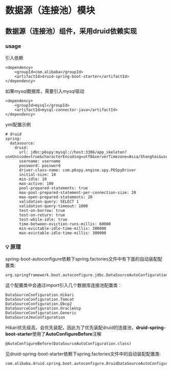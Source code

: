 # 数据源（连接池）模块

## 数据源（连接池）组件，采用druid依赖实现

### usage

引入依赖
~~~
<dependency>
    <groupId>com.alibaba</groupId>
    <artifactId>druid-spring-boot-starter</artifactId>
</dependency>
~~~
如果mysql数据库，需要引入mysql驱动
~~~
<dependency>
    <groupId>mysql</groupId>
    <artifactId>mysql-connector-java</artifactId>
</dependency>
~~~

yml配置示例
~~~
# druid
spring:
  datasource:
    druid:
      url: jdbc:p6spy:mysql://host:3306/app_skeleton?useUnicode=true&characterEncoding=utf8&serverTimezone=Asia/Shanghai&useSSL=false
      username: username
      password: password
      driver-class-name: com.p6spy.engine.spy.P6SpyDriver
      initial-size: 10
      min-idle: 10
      max-active: 100
      pool-prepared-statements: true
      max-pool-prepared-statement-per-connection-size: 20
      max-open-prepared-statements: 20
      validation-query: SELECT 1
      validation-query-timeout: 1000
      test-on-borrow: true
      test-on-return: true
      test-while-idle: true
      time-between-eviction-runs-millis: 60000
      min-evictable-idle-time-millis: 300000
      max-evictable-idle-time-millis: 300000
~~~

### 💡 原理
spring-boot-autoconfigure依赖下spring.factories文件中有下面的自动装配配置类:
~~~
org.springframework.boot.autoconfigure.jdbc.DataSourceAutoConfiguration
~~~
这个配置类中会通过import引入几个数据库连接池配置类：
~~~
DataSourceConfiguration.Hikari
DataSourceConfiguration.Tomcat
DataSourceConfiguration.Dbcp2
DataSourceConfiguration.OracleUcp
DataSourceConfiguration.Generic
DataSourceJmxConfiguration
~~~
Hikari优先级高，会优先装配，因此为了优先装配druid的连接池，**druid-spring-boot-starter**使用了**AutoConfigureBefore**注解
~~~
@AutoConfigureBefore(DataSourceAutoConfiguration.class)
~~~
见druid-spring-boot-starter依赖下spring.factories文件中的自动装配配置类:
~~~
com.alibaba.druid.spring.boot.autoconfigure.DruidDataSourceAutoConfigure
~~~
